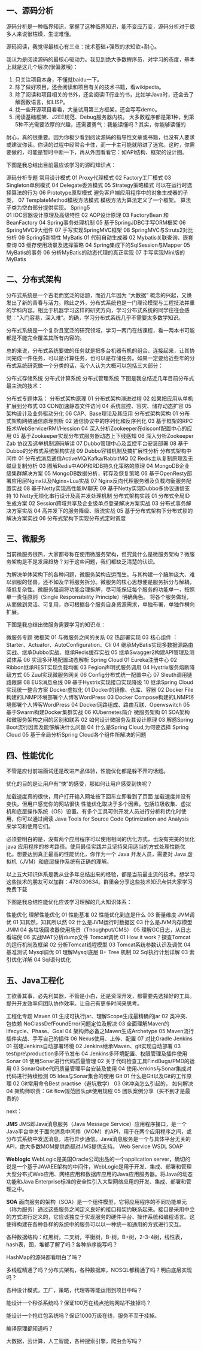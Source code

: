 ## 一、源码分析
源码分析是一种临界知识，掌握了这种临界知识，能不变应万变，源码分析对于很多人来说很枯燥，生涩难懂。

源码阅读，我觉得最核心有三点：技术基础+强烈的求知欲+耐心。

我认为是阅读源码的最核心驱动力。我见到绝大多数程序员，对学习的态度，基本上就是这几个层次(很偏激哦)：

1. 只关注项目本身，不懂就baidu一下。
2. 除了做好项目，还会阅读和项目有关的技术书籍，看wikipedia。
3. 除了阅读和项目相关的书外，还会阅读IT行业的书，比如学Java时，还会去了解函数语言，如LISP。
4. 找一些开源项目看看，大量试用第三方框架，还会写写demo。
5. 阅读基础框架、J2EE规范、Debug服务器内核。
大多数程序都是第1种，到第5种不光需要浓厚的兴趣，还需要勇气：我能读懂吗？其实，你能够读懂的

耐心，真的很重要。因为你极少看到阅读源码的指导性文章或书籍，也没有人要求或建议你读。你读的过程中经常会卡住，而一卡主可能就陷进了迷宫。这时，你需要做的，可能是暂时中断一下，再从外围看看它：如API结构、框架的设计图。

下图是我总结出目前最应该学习的源码知识点：

源码分析专题
  常用设计模式
    01 Proxy代理模式
    02 Factory工厂模式
    03 Singleton单例模式
    04 Delegate委派模式
    05 Strategy策略模式                 可以在运行时选择算法的行为
    06 Prototype原型模式                避免客户端应用程序中的对象生成器的子类，
    07 TemplateMethod模板方法模式       模板方法为算法定义了一个框架。 算法子类为空白部分提供实现。
  Spring5  
    01 IOC容器设计原理及高级特性
    02 AOP设计原理
    03 FactoryBean 和 BeanFactory
    04 Spring事务处理机制
    05 基于SpringJDBC手写ORM框架
    06 SpringMVC9大组件
    07 手写实现SpringMVC框架
    08 SpringMVC与Struts2对比分析
    09 Spring5新特性
  MyBatis
    01 代码自动生成器
    02 Mybatis关联查询、嵌套查询
    03 缓存使用场景及选择策略
    04 Spring集成下的SqlSession与Mapper
    05 MyBatis的事务
    06 分析MyBatis的动态代理的真正实现
    07 手写实现Mini版的MyBatis

## 二、分布式架构
分布式系统是一个古老而宽泛的话题，而近几年因为 “大数据” 概念的兴起，又焕发出了新的青春与活力。除此之外，分布式系统也是一门理论模型与工程技法并重的学科内容。相比于机器学习这样的研究方向，学习分布式系统的同学往往会感觉：“入门容易，深入难”。的确，学习分布式系统几乎不需要太多数学知识。

分布式系统是一个复杂且宽泛的研究领域，学习一两门在线课程，看一两本书可能都是不能完全覆盖其所有内容的。

总的来说，分布式系统要做的任务就是把多台机器有机的组合、连接起来，让其协同完成一件任务，可以是计算任务，也可以是存储任务。如果一定要给近些年的分布式系统研究做一个分类的话，我个人认为大概可以包括三大部分：

分布式存储系统
分布式计算系统
分布式管理系统
下图是我总结近几年目前分布式最主流的技术：

分布式专题体系：
  分布式架构原理
    01 分布式架构演进过程
    02 如果把应用从单机扩展到分布式
    03 CDN加速静态文件访问
    04 系统监控、容灾、储存动态扩容
    05 架构设计及业务驱动分化
    06 CAP、Base理论及其应用
  分布式架构架构
    01 分布式架构网络通信原理剖析
    02 通信协议中的序列化和反序列化
    03 基于框架的RPC技术WebService/RMI/Hession
    04 深入分析Zookeeper在disconf配置中心的应用
    05 基于Zookeeper实现分布式服务器动态上下线感知
    06 深入分析Zookeeper Zab 协议及选举机制源码解读
    07 Dubbo管理中心及监控平台安装部署
    08 基于Dubbo的分布式系统架构实战
    09 Dubbo容错机制及搞扩展性分析
  分布式架构中间件
    01 分布式消息通信ActiveMQ/Kafka/RabbitMQ
    02 Redis主从复制原理及无磁盘复制分析
    03 图解Redis中AOP和RDB持久化策略的原理
    04 MongoDB企业级集群解决方案
    05 MongoDB数据分析，转存及恢复策略
    06 基于OpenResty部署应用层Nginx以及Nginx+Lua实战
    07 Nginx反向代理服务器及负载均衡服务配置实战
    08 基于Netty实现高性能IM聊天
    09 基于Netty实现Dubbo多协议通信支持
    10 Netty无锁化串行设计及高并发处理机制
  分布式架构实践
    01 分布式全局ID生成方案
    02 Session跨域共享及企业级单点登录解决方案实战
    03 分布式事务解决方案实战
    04 高并发下的服务降级、限流实战
    05 基于分布式架构下分布式锁的解决方案实战
    06 分布式架构下实现分布式定时调度


## 三、微服务
当前微服务很热，大家都号称在使用微服务架构，但究竟什么是微服务架构？微服务架构是不是发展趋势？对于这些问题，我们都缺乏清楚的认识。

为解决单体架构下的各种问题，微服务架构应运而生。与其构建一个臃肿庞大、难以驯服的怪兽，还不如及早将服务拆分。微服务的核心思想便是服务拆分与解耦，降低复杂性。微服务强调将功能合理拆解，尽可能保证每个服务的功能单一，按照单一责任原则（Single Responsibility Principle）明确角色。 将各个服务做轻，从而做到灵活、可复用，亦可根据各个服务自身资源需求，单独布署，单独作横向扩展。

下图是我总结出微服务需要学习的知识点：

微服务专题
  微框架
    01 与微服务之间的关系
    02 热部署实现
    03 核心组件 ：Starter、Actuator、AutoConfiguration、Cli
    04 继承MyBatis实现多数据源路由实战、继承Dubbo实战、继承Redis缓存实战
    05 继承Swagger2构建API管理及测试体系
    06 实现多环境配置动态解析
  Spring Cloud
    01 Eureka注册中心
    02 Ribbon继承REST实现负载均衡
    03 Fegion声明式服务调用
    04 Hystrix服务熔断降级方式
    05 Zuul实现微服务网关
    06 Config分布式统一配置中心
    07 Sleuth调用链路跟踪
    08 EUS消息总线
    09 基于Hystrix实现接口实现降级
    10 继承Spring Cloud实现统一整合方案
  Docker虚拟化
    01 Docker的镜像、仓库、容器
    02 Docker File构建的LNMP环境部署个人博客WordPress
    03 Docker Compose构建的LNMP环境部署个人博客WordPress
    04 Docker网路组成、路由互联、Openvswitch
    05 基于Swarm构建Docker集群实战
    06 KUbernetes简介
  微服务架构
    01 SOA架构和微服务架构之间的区别和联系
    02 如何设计微服务及其设计原理
    03 解惑Spring Boot流行因素及能够解决什么问题
    04 什么是Spring Cloud,为何要选择 Spring Cloud
    05 基于全局分析Spring Cloud各个组件所解决的问题

## 四、性能优化
不管是应付前端面试还是改进产品体验，性能优化都是躲不开的话题。

优化的目的是让用户有“快”的感受，那如何让用户感受到快呢？

加载速度真的很快，用户打开输入网址按下回车立即看到了页面
加载速度并没有变快，但用户感觉你的网站很快
性能优化取决于多个因素，包括垃圾收集、虚拟机和底层操作系统（OS）设置。有多个工具可供开发人员进行分析和优化时使用，你可以通过阅读 Java Tools for Source Code Optimization and Analysis 来学习和使用它们。

必须要明白的是，没有两个应用程序可以使用相同的优化方式，也没有完美的优化 java 应用程序的参考路径。使用最佳实践并且坚持采用适当的方式处理性能优化。想要达到真正最高的性能优化，你作为一个 Java 开发人员，需要对 Java 虚拟机（JVM）和底层操作系统有正确的理解。

以上五大知识体系是我从业多年总结出来的经验，都是当前最主流的技术。想学习这些技术的朋友可以加群：478030634。群里会分享这些技术知识点供大家学习免费下载

下图是我总结性能优化应该学习理解的几大知识体系：

性能优化
  理解性能优化
    01 性能基准
    02 性能优化到底是什么
    03 衡量维度
  JVM调优
    01 知其然，知其所以然
    02 什么是JVM运行时数据区
    03 什么是JVM内存模型 JMM
    04 各垃圾回收器使用场景（Thoughput/CMS）
    05 理解GC日志，从日志看端倪
    06 实战MAT分析dump文件
  Tomcat调优
    01 How it work？探查Tomcat的运行机制及框架
    02 分析Tomcat线程模型
    03 Tomcat系统参数认识及调优
    04 基准测试
  Mysql调优
    01 理解Mysql底层 B+ Tree 机制
    02 Sql执行计划详解
    03 索引优化详解
    04 Sql语句优化

## 五、Java工程化
工欲善其事，必先利其器，不管是小白，还是资深开发，都需要先选择好的工具。提升开发效率何团队协作效率。让自己有更多时间来思考。

工程化专题
  Maven
    01 生成可执行jar、理解Scope生成最精确的jar
    02 类冲突、包依赖 NoClassDefFoundError问题定位及解决
    03 全面理解Maven的lifecycle、Phase、Goal
    04 架构师必备之Maven生成Archetype
    05 Maven流行插件实战、手写自己的插件
    06 Nexus使用、上传、配置
    07 对比Gradle
  Jenkins
    01 搭建Jenkins自动部署环境
    02 Jenkins继承Maven、git实现自动部署
    03 test\pre\production多环节发布
    04 Jenkins多环境配置、权限管理及插件使用
  Sonar
    01 使用Sonar进行代码质量管理
    02 关于代码检查工具FindBugs/PMD的运用
    03 SonarQube代码质量管理平台安装及使用
    04 使用Jenkins与Sonar集成对代码进行持续检测
    05 Idea与Sonar集合的使用
  Git
    01 什么是Git以及Git的工作原理
    02 Git常用命令Best practise（避坑教学）
    03 Git冲突怎么引起的， 如何解决
    04 架构师职责：Git flow规范团队git使用规程
    05 团队案例分享（买不到才是最贵的）

next：

  **JMS** JMS即Java消息服务（Java Message Service）应用程序接口，是一个Java平台中关于面向消息中间件（MOM）的API，用于在两个应用程序之间，或分布式系统中发送消息，进行异步通信。Java消息服务是一个与具体平台无关的API，绝大多数MOM提供商都对JMS提供支持。
  Web Service WSDL SOAP

  **Weblogic** WebLogic是美国Oracle公司出品的一个application server，确切的说是一个基于JAVAEE架构的中间件，WebLogic是用于开发、集成、部署和管理大型分布式Web应用、网络应用和数据库应用的Java应用服务器。将Java的动态功能和Java Enterprise标准的安全性引入大型网络应用的开发、集成、部署和管理之中。

  **SOA** 面向服务的架构（SOA）是一个组件模型，它将应用程序的不同功能单元（称为服务）通过这些服务之间定义良好的接口和契约联系起来。接口是采用中立的方式进行定义的，它应该独立于实现服务的硬件平台、操作系统和编程语言。这使得构建在各种各样的系统中的服务可以以一种统一和通用的方式进行交互。

  各种数据结构：红黑树，二叉树，平衡树，B-树，B+树，2-3-4树，线性表，hash表，图，堆都了解了吗？各种排序能写吗？

  HashMap的源码都看明白了吗？

  多线程精通了吗？分布式架构，各种数据库，NOSQL都精通了吗？明白底层实现吗？

  各种设计模式，工厂，策略，代理等等能运用到项目中吗？

  能设计一个秒杀系统吗？保证100万在线点抢购网站不挂掉吗？

  能设计一个抢红包系统吗？保证1000万级在线，服务不至于挂掉。

  编译原理都知道吗？

  大数据，云计算，人工智能，各种搜索引擎，爬虫会写吗？
